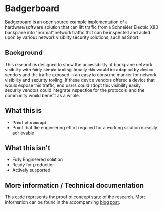 # Badgerboard

Badgerboard is an open source example implementation of a hardware/software solution that can lift traffic from a Schneider Electric X80 backplane into "normal" network traffic that can be inspected and acted upon by various network visiblity security solutions, such as Snort.

## Background

This research is designed to show the accessibility of backplane network visibility with fairly simple tooling. Ideally this would be adopted by device vendors and the traffic exposed in an easy to consume manner for network visibility and security tooling. If these device vendors offered a device that would expose this traffic, end users could adopt this visibility easily, security vendors could integrate inspection for the protocols, and the community would benefit as a whole. 

## What this is
- Proof of concept
- Proof that the engineering effort required for a working solution is easily achievable

## What this isn't
- Fully Engineered solution
- Ready for production
- Actively supported

## More information / Technical documentation

This code represents the proof of concept state of the research. More information can be found in the accompanying [blog post](https://blog.talosintelligence.com/badgerboard-research).
